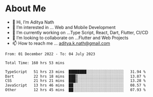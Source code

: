 # About Me

- 👋 Hi, I’m Aditya Nath
- 👀 I’m interested in ... Web and Mobile Development
- 🌱 I’m currently working on ...Type Script, React, Dart, Flutter, CI/CD
- 💞️ I’m looking to collaborate on ...Flutter and Web Projects
- 📫 How to reach me ... aditya.k.nath@gmail.com

<!--START_SECTION:waka-->

```txt
From: 01 December 2022 - To: 04 July 2023

Total Time: 160 hrs 53 mins

TypeScript   51 hrs 23 mins  ████████░░░░░░░░░░░░░░░░░   31.94 %
Dart         22 hrs 18 mins  ███▒░░░░░░░░░░░░░░░░░░░░░   13.87 %
CSS          21 hrs 21 mins  ███▒░░░░░░░░░░░░░░░░░░░░░   13.28 %
JavaScript   13 hrs 46 mins  ██░░░░░░░░░░░░░░░░░░░░░░░   08.57 %
Other        12 hrs 45 mins  ██░░░░░░░░░░░░░░░░░░░░░░░   07.93 %
```

<!--END_SECTION:waka-->

<!---
kronosking007/kronosking007 is a ✨ special ✨ repository because its `README.md` (this file) appears on your GitHub profile.
You can click the Preview link to take a look at your changes.
--->
